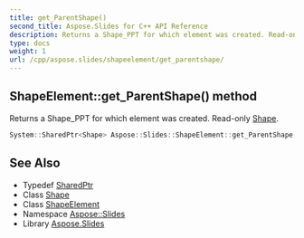 ```yaml
---
title: get_ParentShape()
second_title: Aspose.Slides for C++ API Reference
description: Returns a Shape_PPT for which element was created. Read-only Shape.
type: docs
weight: 1
url: /cpp/aspose.slides/shapeelement/get_parentshape/
---
```

## ShapeElement::get_ParentShape() method


Returns a Shape_PPT for which element was created. Read-only [Shape](../../shape/).

```cpp
System::SharedPtr<Shape> Aspose::Slides::ShapeElement::get_ParentShape()
```

## See Also

* Typedef [SharedPtr](../../system/sharedptr/)
* Class [Shape](../shape/)
* Class [ShapeElement](./)
* Namespace [Aspose::Slides](../)
* Library [Aspose.Slides](../../)